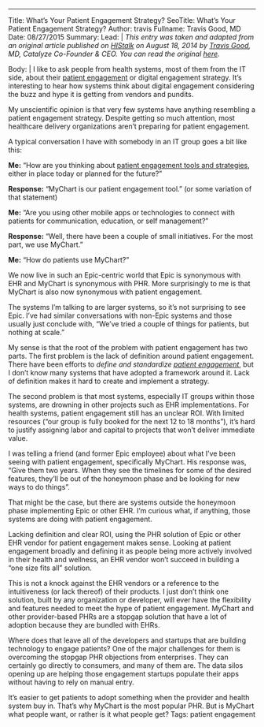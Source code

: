 ---
Title: What’s Your Patient Engagement Strategy?
SeoTitle: What’s Your Patient Engagement Strategy?
Author: travis
Fullname: Travis Good, MD
Date: 08/27/2015
Summary: 
Lead: |
_This entry was taken and adapted from an original article published on [HIStalk](http://histalkmobile.com/) on August 18, 2014 by [Travis Good](https://catalyze.io/travis), MD, Catalyze Co-Founder & CEO. You can read the original [here](http://histalkmobile.com/whats-your-patient-engagement-strategy/)._

Body: |
I like to ask people from health systems, most of them from the IT side, about their [patient engagement](https://catalyze.io/solutions/patient-engagement) or digital engagement strategy. It’s interesting to hear how systems think about digital engagement considering the buzz and hype it is getting from vendors and pundits.

My unscientific opinion is that very few systems have anything resembling a patient engagement strategy. Despite getting so much attention, most healthcare delivery organizations aren’t preparing for patient engagement.

A typical conversation I have with somebody in an IT group goes a bit like this:

**Me:** “How are you thinking about [patient engagement tools and strategies](https://catalyze.io/solutions/patient-engagement), either in place today or planned for the future?”

**Response:** “MyChart is our patient engagement tool.” (or some variation of that statement) 

**Me:** “Are you using other mobile apps or technologies to connect with patients for communication, education, or self management?”

**Response:** “Well, there have been a couple of small initiatives. For the most part, we use MyChart.” 

**Me:** “How do patients use MyChart?”

We now live in such an Epic-centric world that Epic is synonymous with EHR and MyChart is synonymous with PHR. More surprisingly to me is that MyChart is also now synonymous with patient engagement.

The systems I’m talking to are larger systems, so it’s not surprising to see Epic. I’ve had similar conversations with non-Epic systems and those usually just conclude with, “We’ve tried a couple of things for patients, but nothing at scale.”

My sense is that the root of the problem with patient engagement has two parts. The first problem is the lack of definition around patient engagement. There have been efforts to *define and standardize [patient engagement](https://catalyze.io/solutions/patient-engagement)*, but I don’t know many systems that have adopted a framework around it. Lack of definition makes it hard to create and implement a strategy.

The second problem is that most systems, especially IT groups within those systems, are drowning in other projects such as EHR implementations. For health systems, patient engagement still has an unclear ROI. With limited resources (“our group is fully booked for the next 12 to 18 months”), it’s hard to justify assigning labor and capital to projects that won’t deliver immediate value.

I was telling a friend (and former Epic employee) about what I’ve been seeing with patient engagement, specifically MyChart. His response was, “Give them two years. When they see the timelines for some of the desired features, they’ll be out of the honeymoon phase and be looking for new ways to do things”.

That might be the case, but there are systems outside the honeymoon phase implementing Epic or other EHR. I’m curious what, if anything, those systems are doing with patient engagement.

Lacking definition and clear ROI, using the PHR solution of Epic or other EHR vendor for patient engagement makes sense. Looking at patient engagement broadly and defining it as people being more actively involved in their health and wellness, an EHR vendor won’t succeed in building a “one size fits all” solution.

This is not a knock against the EHR vendors or a reference to the intuitiveness (or lack thereof) of their products. I just don’t think one solution, built by any organization or developer, will ever have the flexibility and features needed to meet the hype of patient engagement. MyChart and other provider-based PHRs are a stopgap solution that have a lot of adoption because they are bundled with EHRs.

Where does that leave all of the developers and startups that are building technology to engage patients? One of the major challenges for them is overcoming the stopgap PHR objections from enterprises. They can certainly go directly to consumers, and many of them are. The data silos opening up are helping those engagement startups populate their apps without having to rely on manual entry. 

It’s easier to get patients to adopt something when the provider and health system buy in. That’s why MyChart is the most popular PHR. But is MyChart what people want, or rather is it what people get?
Tags: patient engagement